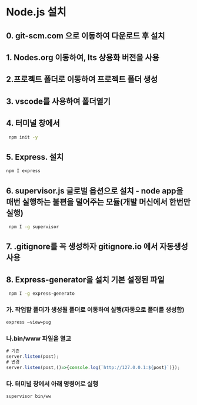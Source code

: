# Node.js 설치

## 0. git-scm.com 으로 이동하여 다운로드 후 설치
## 1. Nodes.org 이동하여, lts 상용화 버전을 사용
## 2.프로젝트 폴더로 이동하여 프로젝트 폴더 생성
## 3. vscode를 사용하여 폴더열기

## 4. 터미널 창에서
~~~bash
 npm init -y  
~~~

## 5.  Express. 설치
~~~bash
npm I express
~~~

## 6. supervisor.js 글로벌 옵션으로 설치 - **node app**을 매번 실행하는 불편을 덜어주는 모듈(개발 머신에서 한번만 실행)

~~~bash
 npm I -g supervisor  
~~~
## 7. .gitignore를 꼭 생성하자 gitignore.io 에서 자동생성 사용

## 8. Express-generator을 설치 기본 설정된 파일
~~~bash
 npm I -g express-generato  
~~~
### 가. 작업할 폴더가 생성될 폴더로 이동하여 실행(자동으로 폴더를 생성함)
~~~bash
express —view=pug 
~~~
### 나.bin/www 파일을 열고
~~~js
# 기존
server.listen(post);
# 변경
server.listen(post,()=>{console.log(`http://127.0.0.1:${post}`)});
~~~
### 다. 터미널 창에서 아래 명령어로 실행
~~~bash
supervisor bin/ww 
~~~
